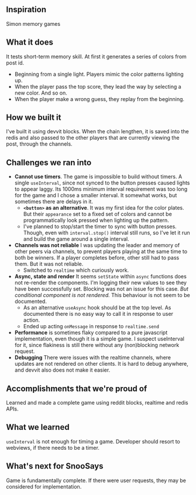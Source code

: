 ## Inspiration
Simon memory games

## What it does
It tests short-term memory skill. At first it generates a series of colors from post id.
* Beginning from a single light. Players mimic the color patterns lighting up.
* When the player pass the top score, they lead the way by selecting a new color. And so on.
* When the player make a wrong guess, they replay from the beginning.

## How we built it
I've built it using devvit blocks. When the chain lengthen, it is saved into the redis and also passed to the other players that are currently viewing the post, through the channels.

## Challenges we ran into
* **Cannot use timers**. The game is impossible to build without timers. A single `useInterval`, since not synced to the button presses caused lights to appear laggy. Its 1000ms minimum interval requirement was too long for the game and I chose a smaller interval. It somewhat works, but sometimes there are delays in it.
    * **`<button>` as an alternative**. It was my first idea for the color plates. But their `appearance` set to a fixed set of colors and cannot be programmatically look pressed when lighting up the pattern.
    * I've planned to stop/start the timer to sync with button presses. Though, even with `interval.stop()` interval still runs, so I've let it run and build the game around a single interval.
* **Channels was not reliable** I was updating the leader and memory of other peers via channels, to prevent players playing at the same time to both be winners. If a player completes before, other still had to pass them. But it was not reliable.
    * Switched to `realtime` which curiously work.
* **Async, state and render** It seems `setState` within `async` functions does not re-render the components. I'm logging their new values to see they have been successfully set. Blocking was not an issue for this case. *But conditional component is not rendered.* This behaviour is not seem to be documented.
  * As an alternative `useAsync` hook should be at the top level. As documented there is no easy way to call it in response to user action.
  * Ended up acting `onMessage` in response to `realtime.send`
* **Performance** is sometimes flaky compared to a pure javascript implementation, even though it is a simple game. I suspect useInterval for it, since flakiness is still there without any (non)blocking network request.
* **Debugging** There were issues with the realtime channels, where updates are not rendered on other clients. It is hard to debug anywhere, and devvit also does not make it easier.

## Accomplishments that we're proud of
Learned and made a complete game using reddit blocks, realtime and redis APIs.

## What we learned
`useInterval` is not enough for timing a game. Developer should resort to webviews, if there needs to be a timer.

## What's next for SnooSays
Game is fundamentally complete. If there were user requests, they may be considered for implementation.
